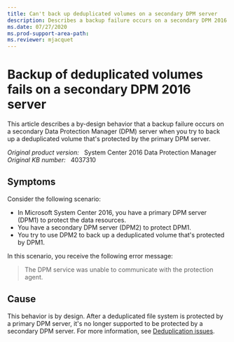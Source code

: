 ```yaml
---
title: Can't back up deduplicated volumes on a secondary DPM server
description: Describes a backup failure occurs on a secondary DPM 2016 server when you try to back up a deduplicated volume that's protected by the primary DPM server.
ms.date: 07/27/2020
ms.prod-support-area-path:
ms.reviewer: mjacquet
---
```

# Backup of deduplicated volumes fails on a secondary DPM 2016 server

This article describes a by-design behavior that a backup failure occurs on a secondary Data Protection Manager (DPM) server when you try to back up a deduplicated volume that's protected by the primary DPM server.

_Original product version:_ &nbsp; System Center 2016 Data Protection Manager  
_Original KB number:_ &nbsp; 4037310

## Symptoms

Consider the following scenario:

- In Microsoft System Center 2016, you have a primary DPM server (DPM1) to protect the data resources.
- You have a secondary DPM server (DPM2) to protect DPM1.
- You try to use DPM2 to back up a deduplicated volume that's protected by DPM1.

In this scenario, you receive the following error message:

> The DPM service was unable to communicate with the protection agent.

## Cause  

This behavior is by design. After a deduplicated file system is protected by a primary DPM server, it's no longer supported to be protected by a secondary DPM server. For more information, see [Deduplication issues](/system-center/dpm/dpm-support-issues#BKMK_Dedup).
